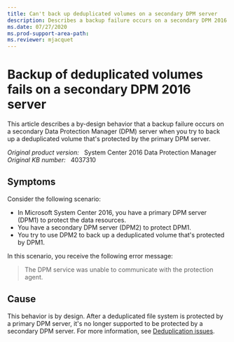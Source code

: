 ```yaml
---
title: Can't back up deduplicated volumes on a secondary DPM server
description: Describes a backup failure occurs on a secondary DPM 2016 server when you try to back up a deduplicated volume that's protected by the primary DPM server.
ms.date: 07/27/2020
ms.prod-support-area-path:
ms.reviewer: mjacquet
---
```

# Backup of deduplicated volumes fails on a secondary DPM 2016 server

This article describes a by-design behavior that a backup failure occurs on a secondary Data Protection Manager (DPM) server when you try to back up a deduplicated volume that's protected by the primary DPM server.

_Original product version:_ &nbsp; System Center 2016 Data Protection Manager  
_Original KB number:_ &nbsp; 4037310

## Symptoms

Consider the following scenario:

- In Microsoft System Center 2016, you have a primary DPM server (DPM1) to protect the data resources.
- You have a secondary DPM server (DPM2) to protect DPM1.
- You try to use DPM2 to back up a deduplicated volume that's protected by DPM1.

In this scenario, you receive the following error message:

> The DPM service was unable to communicate with the protection agent.

## Cause  

This behavior is by design. After a deduplicated file system is protected by a primary DPM server, it's no longer supported to be protected by a secondary DPM server. For more information, see [Deduplication issues](/system-center/dpm/dpm-support-issues#BKMK_Dedup).
